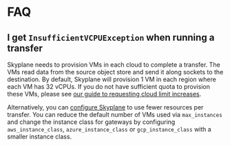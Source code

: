 # FAQ

## I get `InsufficientVCPUException` when running a transfer

Skyplane needs to provision VMs in each cloud to complete a transfer. The VMs read data from the source object store and send it along sockets to the destination.
By default, Skyplane will provision 1 VM in each region where each VM has 32 vCPUs. If you do not have sufficient quota to provision these VMs, please see [our guide to requesting cloud limit increases](increase_vcpus).

Alternatively, you can [configure Skyplane](configure) to use fewer resources per transfer. You can reduce the default number of VMs used via `max_instances` and change the instance class for gateways by configuring `aws_instance_class`, `azure_instance_class` or `gcp_instance_class` with a smaller instance class.

<!-- ## How does Skyplane map object keys from source to destination? -->

<!-- ## Does Skyplane support VM-to-VM transfers? -->